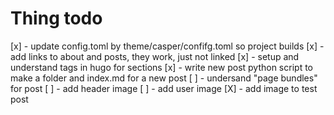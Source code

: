# Thing todo

[x] - update config.toml by  theme/casper/confifg.toml so project builds
[x] - add links to about and posts, they work, just not linked
[x] - setup and understand tags in hugo for sections
[x] - write new post python script to make a folder and index.md for a new post
[ ] - undersand "page bundles" for post
[ ] - add header image
[ ] - add user image
[X] - add image to test post